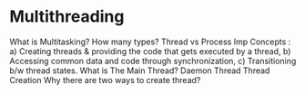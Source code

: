 # Multithreading
What is Multitasking? How many types?
Thread vs Process
Imp Concepts : a) Creating threads & providing the code that gets executed by a thread, b) Accessing common data and code through synchronization, c) Transitioning b/w thread states.
What is The Main Thread?
Daemon Thread
Thread Creation
Why there are two ways to create thread?
